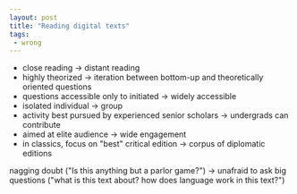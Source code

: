 ```yaml
---
layout: post
title: "Reading digital texts"
tags:
 - wrong
---
```





- close reading -> distant reading
- highly theorized -> iteration between bottom-up and theoretically oriented questions
- questions accessible only to initiated -> widely accessible
- isolated individual  -> group
- activity best pursued by experienced senior scholars -> undergrads can contribute
- aimed at elite audience -> wide engagement
- in classics, focus on "best" critical edition -> corpus of diplomatic editions


nagging doubt ("Is this anything but a parlor game?") -> unafraid to ask big questions ("what is this text about?  how does language work in this text?")
